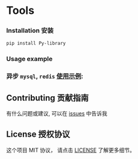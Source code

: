 # Tools

### Installation 安装

```sh
pip install Py-library
```

### Usage example

### 异步 `mysql`, `redis` [使用示例](example.py):

## Contributing 贡献指南

有什么问题或建议, 可以在 [issues](https://github.com/CLannadZSY/Tools/issues) 中告诉我

## License 授权协议

这个项目 MIT 协议， 请点击 [LICENSE](LICENSE) 了解更多细节。

